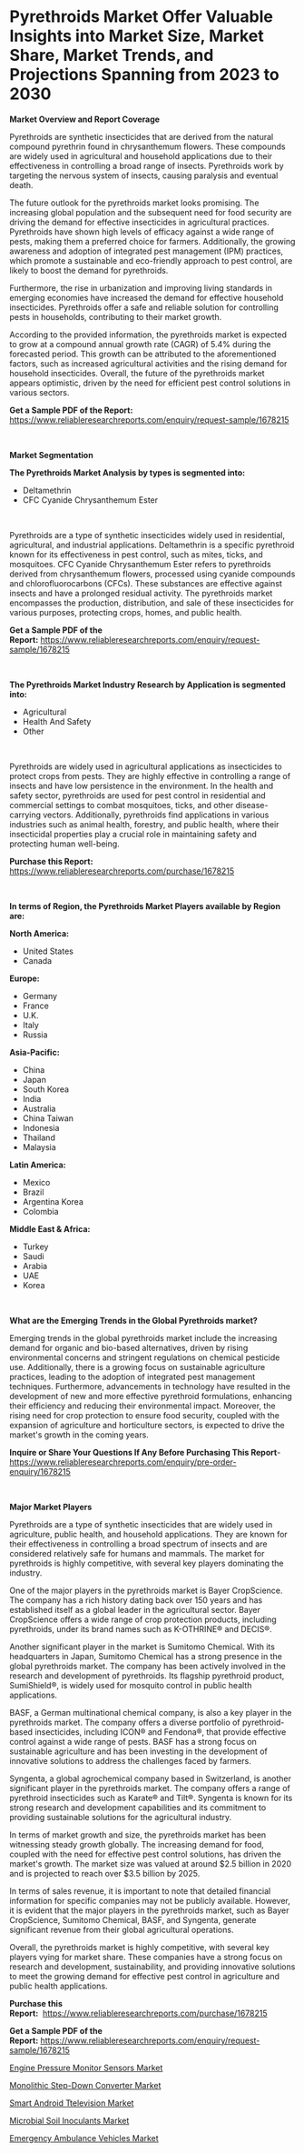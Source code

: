 <p><h1>Pyrethroids Market Offer Valuable Insights into Market Size, Market Share, Market Trends, and Projections Spanning from 2023 to 2030</h1></p><p><strong>Market Overview and Report Coverage</strong></p>
<p><p>Pyrethroids are synthetic insecticides that are derived from the natural compound pyrethrin found in chrysanthemum flowers. These compounds are widely used in agricultural and household applications due to their effectiveness in controlling a broad range of insects. Pyrethroids work by targeting the nervous system of insects, causing paralysis and eventual death.</p><p>The future outlook for the pyrethroids market looks promising. The increasing global population and the subsequent need for food security are driving the demand for effective insecticides in agricultural practices. Pyrethroids have shown high levels of efficacy against a wide range of pests, making them a preferred choice for farmers. Additionally, the growing awareness and adoption of integrated pest management (IPM) practices, which promote a sustainable and eco-friendly approach to pest control, are likely to boost the demand for pyrethroids.</p><p>Furthermore, the rise in urbanization and improving living standards in emerging economies have increased the demand for effective household insecticides. Pyrethroids offer a safe and reliable solution for controlling pests in households, contributing to their market growth.</p><p>According to the provided information, the pyrethroids market is expected to grow at a compound annual growth rate (CAGR) of 5.4% during the forecasted period. This growth can be attributed to the aforementioned factors, such as increased agricultural activities and the rising demand for household insecticides. Overall, the future of the pyrethroids market appears optimistic, driven by the need for efficient pest control solutions in various sectors.</p></p>
<p><strong>Get a Sample PDF of the Report:</strong> <a href="https://www.reliableresearchreports.com/enquiry/request-sample/1678215">https://www.reliableresearchreports.com/enquiry/request-sample/1678215</a></p>
<p>&nbsp;</p>
<p><strong>Market Segmentation</strong></p>
<p><strong>The Pyrethroids Market Analysis by types is segmented into:</strong></p>
<p><ul><li>Deltamethrin</li><li>CFC Cyanide Chrysanthemum Ester</li></ul></p>
<p>&nbsp;</p>
<p><p>Pyrethroids are a type of synthetic insecticides widely used in residential, agricultural, and industrial applications. Deltamethrin is a specific pyrethroid known for its effectiveness in pest control, such as mites, ticks, and mosquitoes. CFC Cyanide Chrysanthemum Ester refers to pyrethroids derived from chrysanthemum flowers, processed using cyanide compounds and chlorofluorocarbons (CFCs). These substances are effective against insects and have a prolonged residual activity. The pyrethroids market encompasses the production, distribution, and sale of these insecticides for various purposes, protecting crops, homes, and public health.</p></p>
<p><strong>Get a Sample PDF of the Report:</strong>&nbsp;<a href="https://www.reliableresearchreports.com/enquiry/request-sample/1678215">https://www.reliableresearchreports.com/enquiry/request-sample/1678215</a></p>
<p>&nbsp;</p>
<p><strong>The Pyrethroids Market Industry Research by Application is segmented into:</strong></p>
<p><ul><li>Agricultural</li><li>Health And Safety</li><li>Other</li></ul></p>
<p>&nbsp;</p>
<p><p>Pyrethroids are widely used in agricultural applications as insecticides to protect crops from pests. They are highly effective in controlling a range of insects and have low persistence in the environment. In the health and safety sector, pyrethroids are used for pest control in residential and commercial settings to combat mosquitoes, ticks, and other disease-carrying vectors. Additionally, pyrethroids find applications in various industries such as animal health, forestry, and public health, where their insecticidal properties play a crucial role in maintaining safety and protecting human well-being.</p></p>
<p><strong>Purchase this Report:</strong>&nbsp; <a href="https://www.reliableresearchreports.com/purchase/1678215">https://www.reliableresearchreports.com/purchase/1678215</a></p>
<p>&nbsp;</p>
<p><strong>In terms of Region, the Pyrethroids Market Players available by Region are:</strong></p>
<p>
    <p> <strong> North America: </strong>
        <ul>
            <li>United States</li>
            <li>Canada</li>
        </ul>
        </p> 
    <p> <strong> Europe: </strong>
        <ul>
            <li>Germany</li>
            <li>France</li>
            <li>U.K.</li>
            <li>Italy</li>
            <li>Russia</li>
        </ul>
        </p> 
    <p> <strong> Asia-Pacific: </strong>
        <ul>
            <li>China</li>
            <li>Japan</li>
            <li>South Korea</li>
            <li>India</li>
            <li>Australia</li>
            <li>China Taiwan</li>
            <li>Indonesia</li>
            <li>Thailand</li>
            <li>Malaysia</li>
        </ul>
        </p> 
    <p> <strong> Latin America: </strong>
        <ul>
            <li>Mexico</li>
            <li>Brazil</li>
            <li>Argentina Korea</li>
            <li>Colombia</li>
        </ul>
        </p> 
    <p> <strong> Middle East & Africa: </strong>
        <ul>
            <li>Turkey</li>
            <li>Saudi</li>
            <li>Arabia</li>
            <li>UAE</li>
            <li>Korea</li>
        </ul>
    </p>
    </p>
<p>&nbsp;</p>
<p><strong>What are the Emerging Trends in the Global Pyrethroids market?</strong></p>
<p><p>Emerging trends in the global pyrethroids market include the increasing demand for organic and bio-based alternatives, driven by rising environmental concerns and stringent regulations on chemical pesticide use. Additionally, there is a growing focus on sustainable agriculture practices, leading to the adoption of integrated pest management techniques. Furthermore, advancements in technology have resulted in the development of new and more effective pyrethroid formulations, enhancing their efficiency and reducing their environmental impact. Moreover, the rising need for crop protection to ensure food security, coupled with the expansion of agriculture and horticulture sectors, is expected to drive the market's growth in the coming years.</p></p>
<p><strong>Inquire or Share Your Questions If Any Before Purchasing This Report</strong>- <a href="https://www.reliableresearchreports.com/enquiry/pre-order-enquiry/1678215">https://www.reliableresearchreports.com/enquiry/pre-order-enquiry/1678215</a></p>
<p>&nbsp;</p>
<p><strong>Major Market Players</strong></p>
<p><p>Pyrethroids are a type of synthetic insecticides that are widely used in agriculture, public health, and household applications. They are known for their effectiveness in controlling a broad spectrum of insects and are considered relatively safe for humans and mammals. The market for pyrethroids is highly competitive, with several key players dominating the industry.</p><p>One of the major players in the pyrethroids market is Bayer CropScience. The company has a rich history dating back over 150 years and has established itself as a global leader in the agricultural sector. Bayer CropScience offers a wide range of crop protection products, including pyrethroids, under its brand names such as K-OTHRINE® and DECIS®.</p><p>Another significant player in the market is Sumitomo Chemical. With its headquarters in Japan, Sumitomo Chemical has a strong presence in the global pyrethroids market. The company has been actively involved in the research and development of pyrethroids. Its flagship pyrethroid product, SumiShield®, is widely used for mosquito control in public health applications.</p><p>BASF, a German multinational chemical company, is also a key player in the pyrethroids market. The company offers a diverse portfolio of pyrethroid-based insecticides, including ICON® and Fendona®, that provide effective control against a wide range of pests. BASF has a strong focus on sustainable agriculture and has been investing in the development of innovative solutions to address the challenges faced by farmers.</p><p>Syngenta, a global agrochemical company based in Switzerland, is another significant player in the pyrethroids market. The company offers a range of pyrethroid insecticides such as Karate® and Tilt®. Syngenta is known for its strong research and development capabilities and its commitment to providing sustainable solutions for the agricultural industry.</p><p>In terms of market growth and size, the pyrethroids market has been witnessing steady growth globally. The increasing demand for food, coupled with the need for effective pest control solutions, has driven the market's growth. The market size was valued at around $2.5 billion in 2020 and is projected to reach over $3.5 billion by 2025.</p><p>In terms of sales revenue, it is important to note that detailed financial information for specific companies may not be publicly available. However, it is evident that the major players in the pyrethroids market, such as Bayer CropScience, Sumitomo Chemical, BASF, and Syngenta, generate significant revenue from their global agricultural operations.</p><p>Overall, the pyrethroids market is highly competitive, with several key players vying for market share. These companies have a strong focus on research and development, sustainability, and providing innovative solutions to meet the growing demand for effective pest control in agriculture and public health applications.</p></p>
<p><strong>Purchase this Report:</strong>&nbsp;&nbsp;<a href="https://www.reliableresearchreports.com/purchase/1678215">https://www.reliableresearchreports.com/purchase/1678215</a></p>
<p></p>
<p><strong>Get a Sample PDF of the Report:</strong>&nbsp;<a href="https://www.reliableresearchreports.com/enquiry/request-sample/1678215">https://www.reliableresearchreports.com/enquiry/request-sample/1678215</a></p>
<p><p><a href="https://medium.com/@fire.honor.safe/engine-pressure-monitor-sensors-market-comprehensive-assessment-by-type-application-and-88eae4559a99">Engine Pressure Monitor Sensors Market</a></p><p><a href="https://medium.com/@lap.snake.again/monolithic-step-down-converter-market-size-and-market-trends-complete-industry-overview-2023-to-5e40557e17cf">Monolithic Step-Down Converter Market</a></p><p><a href="https://www.linkedin.com/pulse/smart-android-ttelevision-market-research-report-provides/">Smart Android Ttelevision Market</a></p><p><a href="https://github.com/luckyshygirl/Market-Research-Report-List-1/blob/main/microbial-soil-inoculants-market.md">Microbial Soil Inoculants Market</a></p><p><a href="https://www.linkedin.com/pulse/emergency-ambulance-vehicles-market-size-2023-2030/">Emergency Ambulance Vehicles Market</a></p></p>